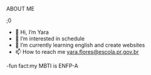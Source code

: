 ABOUT ME

;0

- 👋 Hi, I’m Yara
- 👀 I’m interested in schedule
- 🌱 I’m currently learning english and create websites
- 📫 How to reach me yara.flores@escola.pr.gov.br

-fun fact:my MBTI is ENFP-A
